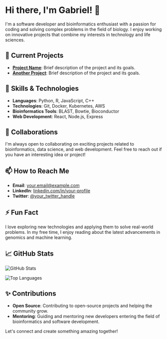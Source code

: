 # Hi there, I'm Gabriel! 👋

I'm a software developer and bioinformatics enthusiast with a passion for coding and solving complex problems in the field of biology. I enjoy working on innovative projects that combine my interests in technology and life sciences.

## 🔭 Current Projects
- **[Project Name](https://github.com/biogabriel7/project-name)**: Brief description of the project and its goals.
- **[Another Project](https://github.com/biogabriel7/another-project)**: Brief description of the project and its goals.

## 🌱 Skills & Technologies
- **Languages**: Python, R, JavaScript, C++
- **Technologies**: Git, Docker, Kubernetes, AWS
- **Bioinformatics Tools**: BLAST, Bowtie, Bioconductor
- **Web Development**: React, Node.js, Express

## 👯 Collaborations
I'm always open to collaborating on exciting projects related to bioinformatics, data science, and web development. Feel free to reach out if you have an interesting idea or project!

## 📫 How to Reach Me
- **Email**: [your.email@example.com](mailto:your.email@example.com)
- **LinkedIn**: [linkedin.com/in/your-profile](https://linkedin.com/in/your-profile)
- **Twitter**: [@your_twitter_handle](https://twitter.com/your_twitter_handle)

## ⚡ Fun Fact
I love exploring new technologies and applying them to solve real-world problems. In my free time, I enjoy reading about the latest advancements in genomics and machine learning.

## 📈 GitHub Stats
![GitHub Stats](https://github-readme-stats.vercel.app/api?username=biogabriel7&show_icons=true&theme=radical)

![Top Languages](https://github-readme-stats.vercel.app/api/top-langs/?username=biogabriel7&layout=compact&theme=radical)

## ✨ Contributions
- **Open Source**: Contributing to open-source projects and helping the community grow.
- **Mentoring**: Guiding and mentoring new developers entering the field of bioinformatics and software development.

Let's connect and create something amazing together!
